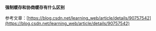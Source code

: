 ### `强制缓存和协商缓存有什么区别`
参考文章：[https://blog.csdn.net/learning_web/article/details/90757542](https://blog.csdn.net/learning_web/article/details/90757542)